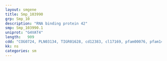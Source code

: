 ```yaml
---
layout: smgene
title: Smp_103990
grp: Smp_10
description: "RNA binding protein 42"
smp: Smp_103990.1
uniprot: "G4VAT4"
length:   909
cdd: "COG0724, PLN03134, TIGR01628, cd12383, cl17169, pfam00076, pfam14259, smart00360"
kk: ns
categories: sm
---
```

